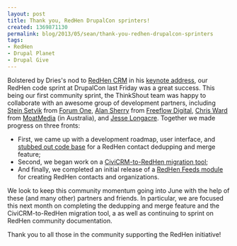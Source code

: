 ```yaml
---
layout: post
title: Thank you, RedHen DrupalCon sprinters!
created: 1369871130
permalink: blog/2013/05/sean/thank-you-redhen-drupalcon-sprinters
tags:
- RedHen
- Drupal Planet
- Drupal Give
---
```

Bolstered by Dries's nod to [RedHen CRM](http://drupal.org/project/redhen) in his [keynote address](https://portland2013.drupal.org/keynote/dries-buytaert), our RedHen code sprint at DrupalCon last Friday was a great success. This being our first community sprint, the ThinkShout team was happy to collaborate with an awesome group of development partners, including [Stein Setvik](https://drupal.org/user/77805) from [Forum One](http://forumone.com), [Alan Sherry](https://drupal.org/user/941916) from [Freeflow Digital](http://www.freeflowdigital.com/), [Chris Ward](https://drupal.org/user/1017982) from [MoatMedia](http://www.moatmedia.com.au/) (in Australia), and [Jesse Longacre](https://drupal.org/user/328914). Together we made progress on three fronts:

* First, we came up with a development roadmap, user interface, and [stubbed out code base](http://drupalcode.org/project/redhen.git/shortlog/refs/heads/dedupe) for a RedHen contact dedupping and merge feature;
* Second, we began work on a [CiviCRM-to-RedHen migration tool](https://drupal.org/sandbox/bleedev/2003442);
* And finally, we completed an initial release of a [RedHen Feeds module](https://drupal.org/project/redhen_feeds) for creating RedHen contacts and organizations.

We look to keep this community momentum going into June with the help of these (and many other) partners and friends. In particular, we are focused this next month on completing the dedupping and merge feature and the CiviCRM-to-RedHen migration tool, a as well as continuing to sprint on RedHen community documentation.

Thank you to all those in the community supporting the RedHen initiative!
